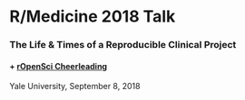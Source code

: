# R/Medicine 2018 Talk

### The Life & Times of a Reproducible Clinical Project
#### + [rOpenSci Cheerleading](https://ropensci.org)

Yale University, September 8, 2018